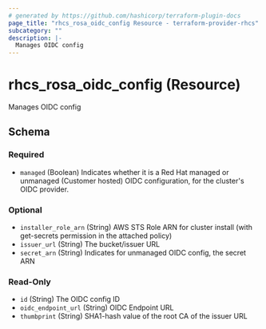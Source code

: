 ```yaml
---
# generated by https://github.com/hashicorp/terraform-plugin-docs
page_title: "rhcs_rosa_oidc_config Resource - terraform-provider-rhcs"
subcategory: ""
description: |-
  Manages OIDC config
---
```


# rhcs_rosa_oidc_config (Resource)

Manages OIDC config



<!-- schema generated by tfplugindocs -->
## Schema

### Required

- `managed` (Boolean) Indicates whether it is a Red Hat managed or unmanaged (Customer hosted) OIDC configuration, for the cluster's OIDC provider.

### Optional

- `installer_role_arn` (String) AWS STS Role ARN for cluster install (with get-secrets permission in the attached policy)
- `issuer_url` (String) The bucket/issuer URL
- `secret_arn` (String) Indicates for unmanaged OIDC config, the secret ARN

### Read-Only

- `id` (String) The OIDC config ID
- `oidc_endpoint_url` (String) OIDC Endpoint URL
- `thumbprint` (String) SHA1-hash value of the root CA of the issuer URL


